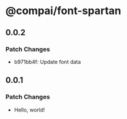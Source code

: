 # @compai/font-spartan

## 0.0.2

### Patch Changes

- b971bb4f: Update font data

## 0.0.1

### Patch Changes

- Hello, world!
